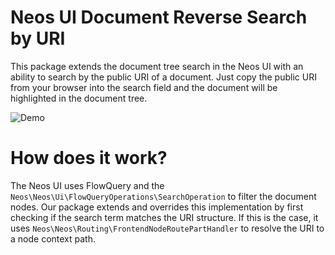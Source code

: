 # Neos UI Document Reverse Search by URI

This package extends the document tree search in the Neos UI with an ability to search by the public URI of a document.
Just copy the public URI from your browser into the search field and the document will be highlighted in the document tree.

![Demo](https://github.com/NEOSidekick/UiReverseSearch/assets/4405087/6127e7c2-e363-4185-bffa-1f8d9c7c6f80)


# How does it work?

The Neos UI uses FlowQuery and the `Neos\Neos\Ui\FlowQueryOperations\SearchOperation` to filter the document nodes.
Our package extends and overrides this implementation by first checking if the search term matches
the URI structure. If this is the case, it uses `Neos\Neos\Routing\FrontendNodeRoutePartHandler` to
resolve the URI to a node context path.
